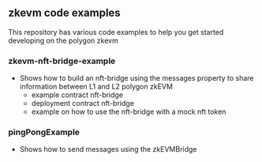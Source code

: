 ## zkevm code examples
This repository has various code examples to help you get started developing on the polygon zkevm

### zkevm-nft-bridge-example
- Shows how to build an nft-bridge using the messages property to share information between L1 and L2 polygon zkEVM
  - example contract nft-bridge
  - deployment contract nft-bridge
  - example on how to use the nft-bridge with a mock nft token

### pingPongExample
- Shows how to send messages using the zkEVMBridge
